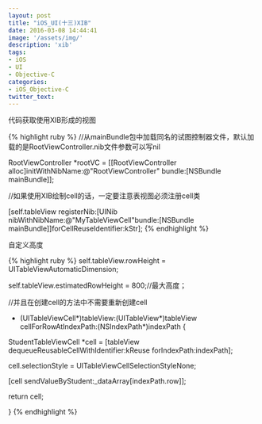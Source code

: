 ```yaml
---
layout: post
title: "iOS_UI(十三)XIB"
date: 2016-03-08 14:44:41
image: '/assets/img/'
description: 'xib'
tags:
- iOS
- UI
- Objective-C
categories:
- iOS_Objective-C
twitter_text:
---
```


代码获取使用XIB形成的视图

{% highlight ruby %}
//从mainBundle包中加载同名的试图控制器文件，默认加载的是RootViewController.nib文件参数可以写nil

RootViewController *rootVC = [[RootViewController alloc]initWithNibName:@"RootViewController" bundle:[NSBundle mainBundle]];

//如果使用XIB绘制cell的话，一定要注意表视图必须注册cell类

[self.tableView registerNib:[UINib nibWithNibName:@"MyTableViewCell"bundle:[NSBundle mainBundle]]forCellReuseIdentifier:kStr];
{% endhighlight %}

自定义高度

{% highlight ruby %}
self.tableView.rowHeight = UITableViewAutomaticDimension;

self.tableView.estimatedRowHeight = 800;//最大高度；

//并且在创建cell的方法中不需要重新创建cell

- (UITableViewCell*)tableView:(UITableView*)tableView cellForRowAtIndexPath:(NSIndexPath*)indexPath {

StudentTableViewCell *cell = [tableView dequeueReusableCellWithIdentifier:kReuse forIndexPath:indexPath];

cell.selectionStyle = UITableViewCellSelectionStyleNone;

[cell sendValueByStudent:_dataArray[indexPath.row]];

return cell;

}
{% endhighlight %}